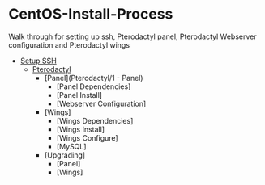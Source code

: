 # CentOS-Install-Process

Walk through for setting up ssh, Pterodactyl panel, Pterodactyl Webserver configuration and Pterodactyl wings

* [Setup SSH](1%20-%20SSH%20Setup.md)
  * [Pterodactyl](Pterodactyl/)
      * [Panel](Pterodactyl/1 - Panel)
        * [Panel Dependencies]
        * [Panel Install]
        * [Webserver Configuration]
      * [Wings]
        * [Wings Dependencies]
        * [Wings Install]
        * [Wings Configure]
        * [MySQL]
      * [Upgrading]
        * [Panel]
        * [Wings]